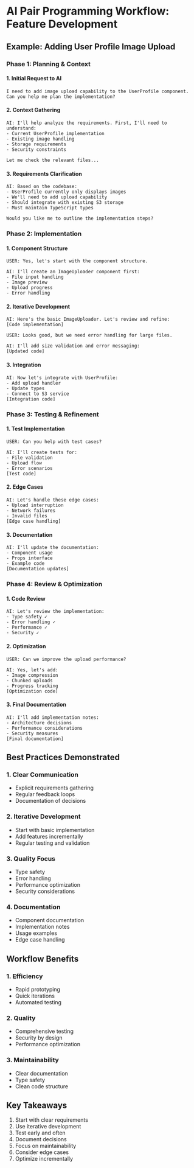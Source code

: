 # AI Pair Programming Workflow: Feature Development

## Example: Adding User Profile Image Upload

### Phase 1: Planning & Context

#### 1. Initial Request to AI

```
I need to add image upload capability to the UserProfile component.
Can you help me plan the implementation?
```

#### 2. Context Gathering

```
AI: I'll help analyze the requirements. First, I'll need to understand:
- Current UserProfile implementation
- Existing image handling
- Storage requirements
- Security constraints

Let me check the relevant files...
```

#### 3. Requirements Clarification

```
AI: Based on the codebase:
- UserProfile currently only displays images
- We'll need to add upload capability
- Should integrate with existing S3 storage
- Must maintain TypeScript types

Would you like me to outline the implementation steps?
```

### Phase 2: Implementation

#### 1. Component Structure

```
USER: Yes, let's start with the component structure.

AI: I'll create an ImageUploader component first:
- File input handling
- Image preview
- Upload progress
- Error handling
```

#### 2. Iterative Development

```
AI: Here's the basic ImageUploader. Let's review and refine:
[Code implementation]

USER: Looks good, but we need error handling for large files.

AI: I'll add size validation and error messaging:
[Updated code]
```

#### 3. Integration

```
AI: Now let's integrate with UserProfile:
- Add upload handler
- Update types
- Connect to S3 service
[Integration code]
```

### Phase 3: Testing & Refinement

#### 1. Test Implementation

```
USER: Can you help with test cases?

AI: I'll create tests for:
- File validation
- Upload flow
- Error scenarios
[Test code]
```

#### 2. Edge Cases

```
AI: Let's handle these edge cases:
- Upload interruption
- Network failures
- Invalid files
[Edge case handling]
```

#### 3. Documentation

```
AI: I'll update the documentation:
- Component usage
- Props interface
- Example code
[Documentation updates]
```

### Phase 4: Review & Optimization

#### 1. Code Review

```
AI: Let's review the implementation:
- Type safety ✓
- Error handling ✓
- Performance ✓
- Security ✓
```

#### 2. Optimization

```
USER: Can we improve the upload performance?

AI: Yes, let's add:
- Image compression
- Chunked uploads
- Progress tracking
[Optimization code]
```

#### 3. Final Documentation

```
AI: I'll add implementation notes:
- Architecture decisions
- Performance considerations
- Security measures
[Final documentation]
```

## Best Practices Demonstrated

### 1. Clear Communication

- Explicit requirements gathering
- Regular feedback loops
- Documentation of decisions

### 2. Iterative Development

- Start with basic implementation
- Add features incrementally
- Regular testing and validation

### 3. Quality Focus

- Type safety
- Error handling
- Performance optimization
- Security considerations

### 4. Documentation

- Component documentation
- Implementation notes
- Usage examples
- Edge case handling

## Workflow Benefits

### 1. Efficiency

- Rapid prototyping
- Quick iterations
- Automated testing

### 2. Quality

- Comprehensive testing
- Security by design
- Performance optimization

### 3. Maintainability

- Clear documentation
- Type safety
- Clean code structure

## Key Takeaways

1. Start with clear requirements
2. Use iterative development
3. Test early and often
4. Document decisions
5. Focus on maintainability
6. Consider edge cases
7. Optimize incrementally
